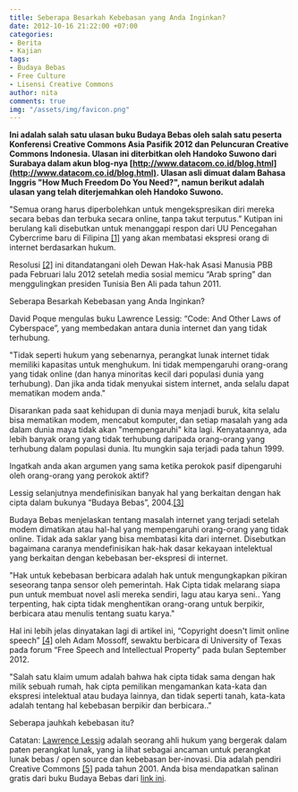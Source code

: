 ```yaml
---
title: Seberapa Besarkah Kebebasan yang Anda Inginkan?
date: 2012-10-16 21:22:00 +07:00
categories:
- Berita
- Kajian
tags:
- Budaya Bebas
- Free Culture
- Lisensi Creative Commons
author: nita
comments: true
img: "/assets/img/favicon.png"
---
```


**Ini adalah salah satu ulasan buku Budaya Bebas oleh salah satu peserta Konferensi Creative Commons Asia Pasifik 2012 dan Peluncuran Creative Commons Indonesia. Ulasan ini diterbitkan oleh Handoko Suwono dari Surabaya dalam akun blog-nya [http://www.datacom.co.id/blog.html](http://www.datacom.co.id/blog.html). Ulasan asli dimuat dalam Bahasa Inggris "How Much Freedom Do You Need?", namun berikut adalah ulasan yang telah diterjemahkan oleh Handoko Suwono.**

"Semua orang harus diperbolehkan untuk mengekspresikan diri mereka secara bebas dan terbuka secara online, tanpa takut terputus." Kutipan ini berulang kali disebutkan untuk menanggapi respon dari UU Pencegahan Cybercrime baru di Filipina [[1]](http://www.datacom.co.id/blog.html) yang akan membatasi ekspresi orang di internet berdasarkan hukum.

Resolusi [[2]](http://www.cbc.ca/news/yourcommunity/2012/07/un-declares-internet-freedom-a-basic-human-right.html) ini ditandatangani oleh Dewan Hak-hak Asasi Manusia PBB pada Februari lalu 2012 setelah media sosial memicu “Arab spring” dan menggulingkan presiden Tunisia Ben Ali pada tahun 2011.

Seberapa Besarkah Kebebasan yang Anda Inginkan?

David Poque mengulas buku Lawrence Lessig: “Code: And Other Laws of Cyberspace”, yang membedakan antara dunia internet dan yang tidak terhubung.

"Tidak seperti hukum yang sebenarnya, perangkat lunak internet tidak memiliki kapasitas untuk menghukum. Ini tidak mempengaruhi orang-orang yang tidak online (dan hanya minoritas kecil dari populasi dunia yang terhubung). Dan jika anda tidak menyukai sistem internet, anda selalu dapat mematikan modem anda."

Disarankan pada saat kehidupan di dunia maya menjadi buruk, kita selalu bisa mematikan modem, mencabut komputer, dan setiap masalah yang ada dalam dunia maya  tidak akan "mempengaruhi" kita lagi. Kenyataannya, ada lebih banyak orang yang tidak terhubung daripada orang-orang yang terhubung dalam populasi dunia. Itu mungkin saja terjadi pada tahun 1999.

Ingatkah anda akan argumen yang sama ketika perokok pasif dipengaruhi oleh orang-orang yang perokok aktif?

Lessig selanjutnya mendefinisikan banyak hal yang berkaitan dengan hak cipta dalam bukunya “Budaya Bebas”, 2004.[[3]](http://www.cbc.ca/news/yourcommunity/2012/07/un-declares-internet-freedom-a-basic-human-right.html)

Budaya Bebas menjelaskan tentang masalah internet yang terjadi setelah modem dimatikan atau hal-hal yang mempengaruhi orang-orang yang tidak online. Tidak ada saklar yang bisa membatasi kita dari internet. Disebutkan bagaimana caranya mendefinisikan hak-hak dasar kekayaan intelektual yang berkaitan dengan kebebasan ber-ekspresi di internet.

"Hak untuk kebebasan berbicara adalah hak untuk mengungkapkan pikiran seseorang tanpa sensor oleh pemerintah. Hak Cipta tidak melarang siapa pun untuk membuat novel asli mereka sendiri, lagu atau karya seni.. Yang terpenting, hak cipta tidak menghentikan orang-orang untuk berpikir, berbicara atau menulis tentang suatu karya."

Hal ini lebih jelas dinyatakan lagi di artikel ini, “Copyright doesn't limit online speech” [[4]](http://www.statesman.com/news/news/opinion/copyright-doesnt-limit-online-speech/nSLRG/) oleh Adam Mossoff, sewaktu berbicara di University of  Texas pada forum “Free Speech and Intellectual Property” pada bulan September 2012.

"Salah satu klaim umum adalah bahwa hak cipta tidak sama dengan hak milik sebuah rumah, hak cipta pemilikan mengamankan kata-kata dan ekspresi intelektual atau budaya lainnya, dan tidak seperti tanah, kata-kata adalah tentang hal kebebasan berpikir dan berbicara.."

Seberapa jauhkah kebebasan itu?

Catatan: [Lawrence Lessig](http://en.wikipedia.org/wiki/Lawrence_Lessig) adalah seorang ahli hukum yang bergerak dalam paten perangkat lunak, yang ia lihat sebagai ancaman untuk perangkat lunak bebas / open source dan kebebasan ber-inovasi. Dia adalah pendiri Creative Commons [[5]](http://creativecommons.org/) pada tahun 2001. Anda bisa mendapatkan salinan gratis dari buku Budaya Bebas dari [link ini](http://kunci.or.id/wp-content/uploads/2012/02/budaya-bebas.pdf).

